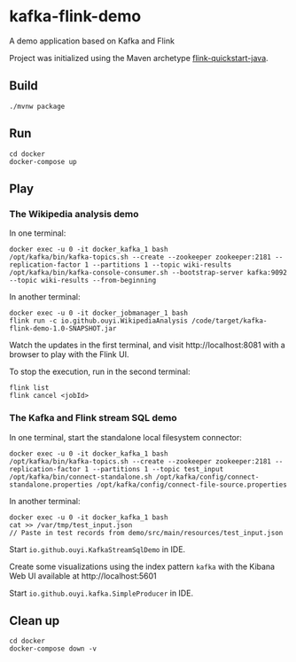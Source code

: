 
# kafka-flink-demo

A demo application based on Kafka and Flink

Project was initialized using the Maven archetype [flink-quickstart-java](https://ci.apache.org/projects/flink/flink-docs-release-1.7/dev/projectsetup/java_api_quickstart.html).


## Build

    ./mvnw package


## Run

    cd docker
    docker-compose up


## Play

### The Wikipedia analysis demo

In one terminal:

    docker exec -u 0 -it docker_kafka_1 bash
    /opt/kafka/bin/kafka-topics.sh --create --zookeeper zookeeper:2181 --replication-factor 1 --partitions 1 --topic wiki-results
    /opt/kafka/bin/kafka-console-consumer.sh --bootstrap-server kafka:9092 --topic wiki-results --from-beginning

In another terminal:

    docker exec -u 0 -it docker_jobmanager_1 bash
    flink run -c io.github.ouyi.WikipediaAnalysis /code/target/kafka-flink-demo-1.0-SNAPSHOT.jar

Watch the updates in the first terminal, and visit http://localhost:8081 with a browser to play with the Flink UI.

To stop the execution, run in the second terminal:

    flink list
    flink cancel <jobId>

### The Kafka and Flink stream SQL demo

In one terminal, start the standalone local filesystem connector:

    docker exec -u 0 -it docker_kafka_1 bash
    /opt/kafka/bin/kafka-topics.sh --create --zookeeper zookeeper:2181 --replication-factor 1 --partitions 1 --topic test_input
    /opt/kafka/bin/connect-standalone.sh /opt/kafka/config/connect-standalone.properties /opt/kafka/config/connect-file-source.properties

In another terminal:

    docker exec -u 0 -it docker_kafka_1 bash
    cat >> /var/tmp/test_input.json
    // Paste in test records from demo/src/main/resources/test_input.json

Start `io.github.ouyi.KafkaStreamSqlDemo` in IDE.

Create some visualizations using the index pattern `kafka` with the Kibana Web UI available at http://localhost:5601

Start `io.github.ouyi.kafka.SimpleProducer` in IDE.

## Clean up

    cd docker
    docker-compose down -v
